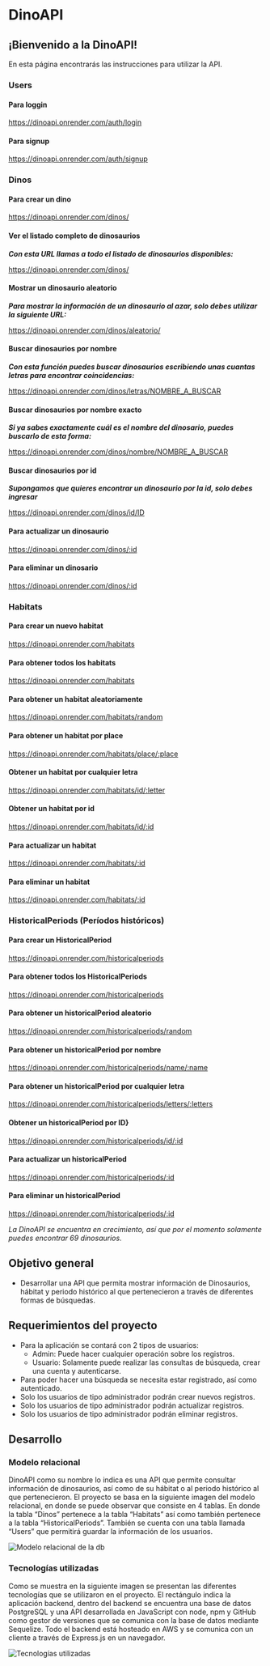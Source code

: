 # DinoAPI

## ¡Bienvenido a la DinoAPI!

En esta página encontrarás las instrucciones para utilizar la API.

### Users

#### Para loggin

https://dinoapi.onrender.com/auth/login

#### Para signup

https://dinoapi.onrender.com/auth/signup

### Dinos

#### Para crear un dino

https://dinoapi.onrender.com/dinos/

#### Ver el listado completo de dinosaurios

**_Con esta URL llamas a todo el listado de dinosaurios disponibles:_**

https://dinoapi.onrender.com/dinos/

#### Mostrar un dinosaurio aleatorio

**_Para mostrar la información de un dinosaurio al azar, solo debes utilizar la siguiente URL:_**

https://dinoapi.onrender.com/dinos/aleatorio/

#### Buscar dinosaurios por nombre

**_Con esta función puedes buscar dinosaurios escribiendo unas cuantas letras para encontrar coincidencias:_**

https://dinoapi.onrender.com/dinos/letras/NOMBRE_A_BUSCAR

#### Buscar dinosaurios por nombre exacto

**_Si ya sabes exactamente cuál es el nombre del dinosario, puedes buscarlo de esta forma:_**

https://dinoapi.onrender.com/dinos/nombre/NOMBRE_A_BUSCAR

#### Buscar dinosaurios por id

**_Supongamos que quieres encontrar un dinosaurio por la id, solo debes ingresar_**

https://dinoapi.onrender.com/dinos/id/ID

#### Para actualizar un dinosaurio

https://dinoapi.onrender.com/dinos/:id

#### Para eliminar un dinosario

https://dinoapi.onrender.com/dinos/:id

### Habitats

#### Para crear un nuevo habitat

https://dinoapi.onrender.com/habitats

#### Para obtener todos los habitats

https://dinoapi.onrender.com/habitats

#### Para obtener un habitat aleatoriamente

https://dinoapi.onrender.com/habitats/random

#### Para obtener un habitat por place

https://dinoapi.onrender.com/habitats/place/:place

#### Obtener un habitat por cualquier letra

https://dinoapi.onrender.com/habitats/id/:letter

#### Obtener un habitat por id

https://dinoapi.onrender.com/habitats/id/:id

#### Para actualizar un habitat

https://dinoapi.onrender.com/habitats/:id

#### Para eliminar un habitat

https://dinoapi.onrender.com/habitats/:id

### HistoricalPeriods (Períodos históricos)

#### Para crear un HistoricalPeriod

https://dinoapi.onrender.com/historicalperiods

#### Para obtener todos los HistoricalPeriods

https://dinoapi.onrender.com/historicalperiods

#### Para obtener un historicalPeriod aleatorio

https://dinoapi.onrender.com/historicalperiods/random

#### Para obtener un historicalPeriod por nombre

https://dinoapi.onrender.com/historicalperiods/name/:name

#### Para obtener un historicalPeriod por cualquier letra

https://dinoapi.onrender.com/historicalperiods/letters/:letters

#### Obtener un historicalPeriod por ID}

https://dinoapi.onrender.com/historicalperiods/id/:id

#### Para actualizar un historicalPeriod

https://dinoapi.onrender.com/historicalperiods/:id

#### Para eliminar un historicalPeriod

https://dinoapi.onrender.com/historicalperiods/:id

_La DinoAPI se encuentra en crecimiento, así que por el momento solamente puedes encontrar 69 dinosaurios._

## Objetivo general

- Desarrollar una API que permita mostrar información de Dinosaurios, hábitat y periodo histórico al que pertenecieron a través de diferentes formas de búsquedas.

## Requerimientos del proyecto

- Para la aplicación se contará con 2 tipos de usuarios:
  - Admin: Puede hacer cualquier operación sobre los registros.
  - Usuario: Solamente puede realizar las consultas de búsqueda, crear una cuenta y autenticarse.
- Para poder hacer una búsqueda se necesita estar registrado, así como autenticado.
- Solo los usuarios de tipo administrador podrán crear nuevos registros.
- Solo los usuarios de tipo administrador podrán actualizar registros.
- Solo los usuarios de tipo administrador podrán eliminar registros.

## Desarrollo

### Modelo relacional

DinoAPI como su nombre lo indica es una API que permite consultar información de dinosaurios, así como de su hábitat o al periodo histórico al que pertenecieron.
El proyecto se basa en la siguiente imagen del modelo relacional, en donde se puede observar que consiste en 4 tablas. En donde la tabla “Dinos” pertenece a la tabla “Habitats” así como también pertenece a la tabla “HistoricalPeriods”. También se cuenta con una tabla llamada “Users” que permitirá guardar la información de los usuarios.

![Modelo relacional de la db](./assets/modelo-relacional-db.jpg "Modelo relacional de la db")

### Tecnologías utilizadas

Como se muestra en la siguiente imagen se presentan las diferentes tecnologías que se utilizaron en el proyecto. El rectángulo indica la aplicación backend, dentro del backend se encuentra una base de datos PostgreSQL y una API desarrollada en JavaScript con node, npm y GitHub como gestor de versiones que se comunica con la base de datos mediante Sequelize. Todo el backend está hosteado en AWS y se comunica con un cliente a través de Express.js en un navegador.

![Tecnologías utilizadas](./assets/Backend-Dino.png "Tecnologías utilizadas")
